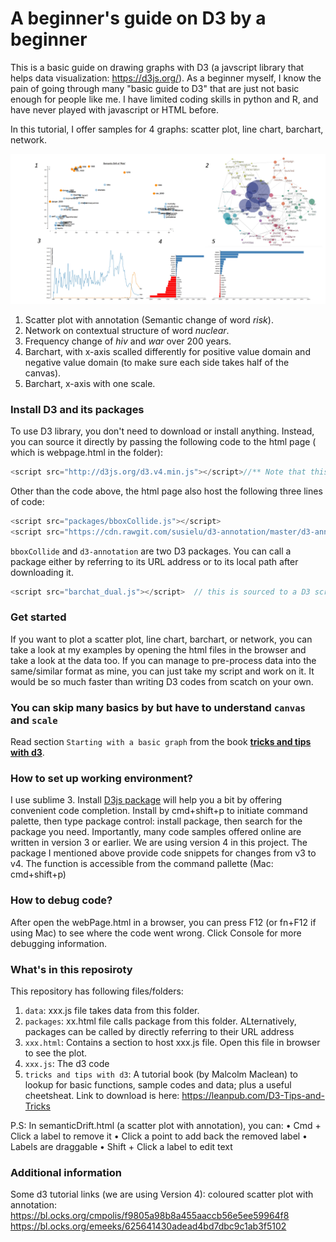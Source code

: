 # A beginner's guide on D3 by a beginner 

This is a basic guide on drawing graphs with D3 (a javscript library that helps data visualization: https://d3js.org/). As a beginner myself, I know the pain of going through many "basic guide to D3" that are just not basic enough for people like me. I have limited coding skills in python and R, and have never played with javascript or HTML before.

In this tutorial, I offer samples for 4 graphs: scatter plot, line chart, barchart, network.

<p align="center">
  <img src="https://github.com/0420DAVE/d3_Tutorial/blob/master/pics/sample.jpg" width="2000"/>
</p>
   
1. Scatter plot with annotation (Semantic change of word _risk_).    
2. Network on contextual structure of word _nuclear_.  
3. Frequency change of _hiv_ and _war_ over 200 years.  
4. Barchart, with x-axis scalled differently for positive value domain and negative value domain (to make sure each side takes half of the canvas).   
5. Barchart, x-axis with one scale.   


### Install D3 and its packages
To use D3 library, you don't need to download or install anything. Instead, you can source it directly by passing the following code to the html page ( which is webpage.html in the folder):
```javascript
<script src="http://d3js.org/d3.v4.min.js"></script>//** Note that this tutorial use version 4. 
```
  
Other than the code above, the html page also host the following three lines of code:
```javascript
<script src="packages/bboxCollide.js"></script>
<script src="https://cdn.rawgit.com/susielu/d3-annotation/master/d3-annotation.js"></script>    
```
``bboxCollide`` and ``d3-annotation`` are two D3 packages. You can call a package either by referring to its URL address or to its local path after downloading it. 
 ```javascript
<script src="barchat_dual.js"></script>  // this is sourced to a D3 script I wrote on plotting a barchart. 
```

### Get started
If you want to plot a scatter plot, line chart, barchart, or network, you can take a look at my examples by opening the html files in the browser and take a look at the data too. If you can manage to pre-process data into the same/similar format as mine, you can just take my script and work on it. It would be so much faster than writing D3 codes from scatch on your own. 

### You can skip many basics by but have to understand ``canvas`` and ``scale``
Read section ``Starting with a basic graph`` from the book [**tricks and tips with d3**](https://leanpub.com/D3-Tips-and-Tricks).

### How to set up working environment?
I use sublime 3. 
Install [D3js package](https://packagecontrol.io/packages/D3js%20v4) will help you a bit by offering convenient code completion.
Install by cmd+shift+p to initiate command palette, then type package control: install package, then search for the package you need.
Importantly, many code samples offered online are written in version 3 or earlier. We are using version 4 in this project. 
The package I mentioned above provide code snippets for changes from v3 to v4. The function is accessible from the command pallette (Mac: cmd+shift+p)

### How to debug code?
After open the webPage.html  in a browser, you can press F12 (or fn+F12 if using Mac) to see where the code went wrong. Click Console for more debugging information. 


### What's in this reposiroty
This repository has following files/folders:
1. ``data``: xxx.js file takes data from this folder. 
2. ``packages``: xx.html file calls package from this folder. ALternatively, packages can be called by directly referring to their URL address
3. ``xxx.html``: Contains a section to host xxx.js file. Open this file in browser to see the plot.
4. ``xxx.js``: The d3 code
5. ``tricks and tips with d3``: A tutorial book (by Malcolm Maclean) to lookup for basic functions, sample codes and data; plus a useful cheetsheat. Link to download is here: https://leanpub.com/D3-Tips-and-Tricks

P.S:
In semanticDrift.html (a scatter plot with annotation), you can:
	•	Cmd + Click a label to remove it
	•	Click a point to add back the removed label
	•	Labels are draggable
	•	Shift + Click a label to edit text

### Additional information
Some d3 tutorial links (we are using Version 4):
coloured scatter plot with annotation: 
https://bl.ocks.org/cmpolis/f9805a98b8a455aaccb56e5ee59964f8
https://bl.ocks.org/emeeks/625641430adead4bd7dbc9c1ab3f5102



